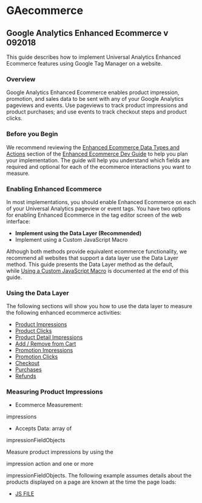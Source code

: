 # GAecommerce
## Google Analytics Enhanced Ecommerce v 092018

This guide describes how to implement Universal Analytics Enhanced Ecommerce features using Google Tag Manager on a website.

### Overview

Google Analytics Enhanced Ecommerce enables product impression, promotion, and sales data to be sent with any of your Google Analytics pageviews and events. Use pageviews to track product impressions and product purchases; and use events to track checkout steps and product clicks.

### Before you Begin

We recommend reviewing the [Enhanced Ecommerce Data Types and Actions](https://developers.google.com/analytics/devguides/collection/analyticsjs/enhanced-ecommerce#ecommerce-data) section of the [Enhanced Ecommerce Dev Guide](https://developers.google.com/analytics/devguides/collection/analyticsjs/enhanced-ecommerce) to help you plan your implementation. The guide will help you understand which fields are required and optional for each of the ecommerce interactions you want to measure.

### Enabling Enhanced Ecommerce

In most implementations, you should enable Enhanced Ecommerce on each of your Universal Analytics pageview or event tags. You have two options for enabling Enhanced Ecommerce in the tag editor screen of the web interface:

- **Implement using the Data Layer (Recommended)**
- Implement using a Custom JavaScript Macro

Although both methods provide equivalent ecommerce functionality, we recommend all websites that support a data layer use the Data Layer method. This guide presents the Data Layer method as the default, while [Using a Custom JavaScript Macro](https://developers.google.com/tag-manager/enhanced-ecommerce#macro) is documented at the end of this guide.

### Using the Data Layer

The following sections will show you how to use the data layer to measure the following enhanced ecommerce activities:

- [Product Impressions](https://developers.google.com/tag-manager/enhanced-ecommerce#product-impressions)
- [Product Clicks](https://developers.google.com/tag-manager/enhanced-ecommerce#product-clicks)
- [Product Detail Impressions](https://developers.google.com/tag-manager/enhanced-ecommerce#details)
- [Add / Remove from Cart](https://developers.google.com/tag-manager/enhanced-ecommerce#cart)
- [Promotion Impressions](https://developers.google.com/tag-manager/enhanced-ecommerce#promo-impressions)
- [Promotion Clicks](https://developers.google.com/tag-manager/enhanced-ecommerce#promo-clicks)
- [Checkout](https://developers.google.com/tag-manager/enhanced-ecommerce#checkout)
- [Purchases](https://developers.google.com/tag-manager/enhanced-ecommerce#purchases)
- [Refunds](https://developers.google.com/tag-manager/enhanced-ecommerce#refunds)



### Measuring Product Impressions

- Ecommerce Measurement: 

impressions
- Accepts Data: array of 

impressionFieldObjects

Measure product impressions by using the 

impression action and one or more 

impressionFieldObjects. The following example assumes details about the products displayed on a page are known at the time the page loads:

- [JS FILE](https://github.com/marcusRB/GAecommerce/blob/master/productimpressionsdetails.js)
